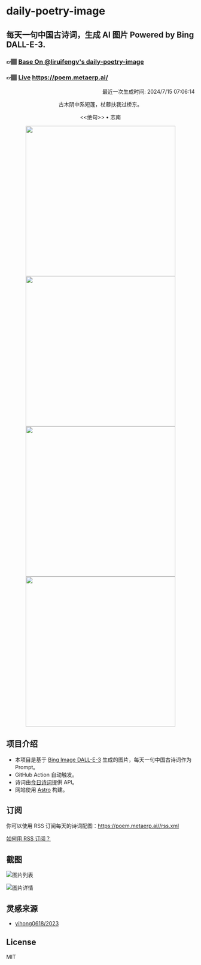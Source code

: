 
# daily-poetry-image

## 每天一句中国古诗词，生成 AI 图片 Powered by Bing DALL-E-3.

### 👉🏽 [Base On @liruifengv's daily-poetry-image](https://github.com/liruifengv/daily-poetry-image)

### 👉🏽 [Live](https://poem.metaerp.ai/) https://poem.metaerp.ai/

<p align="right">
  最近一次生成时间: 2024/7/15 07:06:14
</p>
<p align="center">
古木阴中系短篷，杖藜扶我过桥东。
</p>
<p align="center">
<<绝句>> • 志南
</p>
<p align="center">
<img src="https://tse3.mm.bing.net/th/id/OIG2.skRTjriP7BHrnVKt.uTW" height="400" width="400" />
<img src="https://tse4.mm.bing.net/th/id/OIG2..nKxZE2lvG1HAVOivQfr" height="400" width="400" />
<img src="https://tse2.mm.bing.net/th/id/OIG2.xzyYgVAM8OBn_2gcPmj8" height="400" width="400" />
<img src="https://tse3.mm.bing.net/th/id/OIG2.V7xXeIFd8SMro8ZC.0Iu" height="400" width="400" />
</p>

## 项目介绍

-   本项目是基于 [Bing Image DALL-E-3](https://www.bing.com/images/create) 生成的图片，每天一句中国古诗词作为 Prompt。
-   GitHub Action 自动触发。
-   诗词由[今日诗词](https://www.jinrishici.com/)提供 API。
-   网站使用 [Astro](https://astro.build) 构建。

## 订阅

你可以使用 RSS 订阅每天的诗词配图：https://poem.metaerp.ai//rss.xml

[如何用 RSS 订阅？](https://zhuanlan.zhihu.com/p/55026716)

## 截图

![图片列表](./screenshots/01.png)

![图片详情](./screenshots/02.png)

## 灵感来源

-   [yihong0618/2023](https://github.com/yihong0618/2023)

## License

MIT

